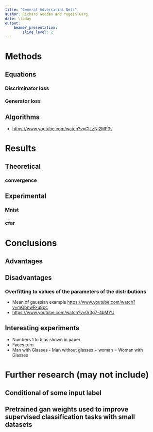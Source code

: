 ```yaml
---
title: "General Adversarial Nets"
author: Richard Godden and Yogesh Garg
date: \today
output:
	beamer_presentation:
		slide_level: 2
---
```


<!--
	tutorial: http://pages.stat.wisc.edu/~yandell/statgen/ucla/Help/Producing%20slide%20shows%20with%20Pandoc.html
	beamer full documentation: http://ctan.math.utah.edu/ctan/tex-archive/macros/latex/contrib/beamer/doc/beameruserguide.pdf
	 * Full documentation is not required since we want pandoc to do most of the heavy lifting
	 * Yet, it may be required to go through sections:
	 * 13: Graphics
	 * 14: Animations
	 * 15: Themese, let's stick with warsaw, but read if interested
-->

# Methods
## Equations
### Discriminator loss
### Generator loss
## Algorithms
 * https://www.youtube.com/watch?v=CILzNj2MP3s

# Results
## Theoretical
### convergence
## Experimental
### Mnist
### cfar

# Conclusions
## Advantages
## Disadvantages
### Overfitting to values of the parameters of the distributions
 * Mean of gaussian example https://www.youtube.com/watch?v=mObnwR-u8pc
 * https://www.youtube.com/watch?v=0r3g7-4bMYU

## Interesting experiments
 * Numbers 1 to 5 as shown in paper
 * Faces turn
 * Man with Glasses - Man without glasses + woman = Woman with Glasses

# Further research (may not include)
## Conditional of some input label
## Pretrained gan weights used to improve supervised classification tasks with small datasets
